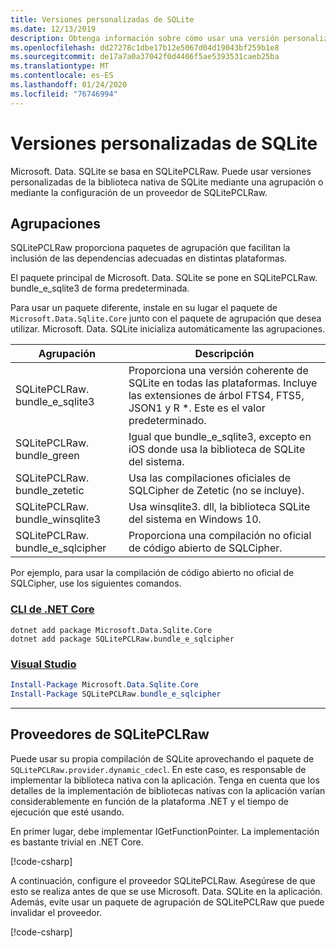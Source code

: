 ```yaml
---
title: Versiones personalizadas de SQLite
ms.date: 12/13/2019
description: Obtenga información sobre cómo usar una versión personalizada de la biblioteca nativa de SQLite.
ms.openlocfilehash: dd27278c1dbe17b12e5067d04d19043bf259b1e8
ms.sourcegitcommit: de17a7a0a37042f0d4406f5ae5393531caeb25ba
ms.translationtype: MT
ms.contentlocale: es-ES
ms.lasthandoff: 01/24/2020
ms.locfileid: "76746994"
---
```

# <a name="custom-sqlite-versions"></a>Versiones personalizadas de SQLite

Microsoft. Data. SQLite se basa en SQLitePCLRaw. Puede usar versiones personalizadas de la biblioteca nativa de SQLite mediante una agrupación o mediante la configuración de un proveedor de SQLitePCLRaw.

## <a name="bundles"></a>Agrupaciones

SQLitePCLRaw proporciona paquetes de agrupación que facilitan la inclusión de las dependencias adecuadas en distintas plataformas.

El paquete principal de Microsoft. Data. SQLite se pone en SQLitePCLRaw. bundle_e_sqlite3 de forma predeterminada.

Para usar un paquete diferente, instale en su lugar el paquete de `Microsoft.Data.Sqlite.Core` junto con el paquete de agrupación que desea utilizar. Microsoft. Data. SQLite inicializa automáticamente las agrupaciones.

| Agrupación | Descripción |
| --- | --- |
| SQLitePCLRaw. bundle_e_sqlite3 | Proporciona una versión coherente de SQLite en todas las plataformas. Incluye las extensiones de árbol FTS4, FTS5, JSON1 y R *. Este es el valor predeterminado. |
| SQLitePCLRaw. bundle_green | Igual que bundle_e_sqlite3, excepto en iOS donde usa la biblioteca de SQLite del sistema. |
| SQLitePCLRaw. bundle_zetetic | Usa las compilaciones oficiales de SQLCipher de Zetetic (no se incluye). |
| SQLitePCLRaw. bundle_winsqlite3 | Usa winsqlite3. dll, la biblioteca SQLite del sistema en Windows 10. |
| SQLitePCLRaw. bundle_e_sqlcipher | Proporciona una compilación no oficial de código abierto de SQLCipher. |

Por ejemplo, para usar la compilación de código abierto no oficial de SQLCipher, use los siguientes comandos.

### <a name="net-core-clitabnetcore-cli"></a>[CLI de .NET Core](#tab/netcore-cli)

```dotnetcli
dotnet add package Microsoft.Data.Sqlite.Core
dotnet add package SQLitePCLRaw.bundle_e_sqlcipher
```

### <a name="visual-studiotabvisual-studio"></a>[Visual Studio](#tab/visual-studio)

``` PowerShell
Install-Package Microsoft.Data.Sqlite.Core
Install-Package SQLitePCLRaw.bundle_e_sqlcipher
```

---

## <a name="sqlitepclraw-providers"></a>Proveedores de SQLitePCLRaw

Puede usar su propia compilación de SQLite aprovechando el paquete de `SQLitePCLRaw.provider.dynamic_cdecl`. En este caso, es responsable de implementar la biblioteca nativa con la aplicación. Tenga en cuenta que los detalles de la implementación de bibliotecas nativas con la aplicación varían considerablemente en función de la plataforma .NET y el tiempo de ejecución que esté usando.

En primer lugar, debe implementar IGetFunctionPointer. La implementación es bastante trivial en .NET Core.

[!code-csharp[](../../../../samples/snippets/standard/data/sqlite/SystemLibrarySample/Program.cs?name=snippet_NativeLibraryAdapter)]

A continuación, configure el proveedor SQLitePCLRaw. Asegúrese de que esto se realiza antes de que se use Microsoft. Data. SQLite en la aplicación. Además, evite usar un paquete de agrupación de SQLitePCLRaw que puede invalidar el proveedor.

[!code-csharp[](../../../../samples/snippets/standard/data/sqlite/SystemLibrarySample/Program.cs?name=snippet_SetProvider)]
